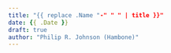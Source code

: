 ```yaml
---
title: "{{ replace .Name "-" " " | title }}"
date: {{ .Date }}
draft: true
author: "Philip R. Johnson (Hambone)"
---
```

